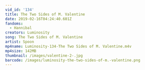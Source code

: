 ```yaml
---
vid_id: '134'
title: The Two Sides of M. Valentine
date: 2019-02-16T04:24:40.601Z
fandoms:
  - Hannibal
creators: Luminosity
song: The Two Sides of M. Valentine
artist: Spoon
mp4name: Luminosity-134-The Two Sides of M. Valentine.m4v
mp4size: 142MB
thumbnail: /images/valentine-2-.jpg
barcode: /images/luminosity-the-two-sides-of-m.-valentine.png
---
```


